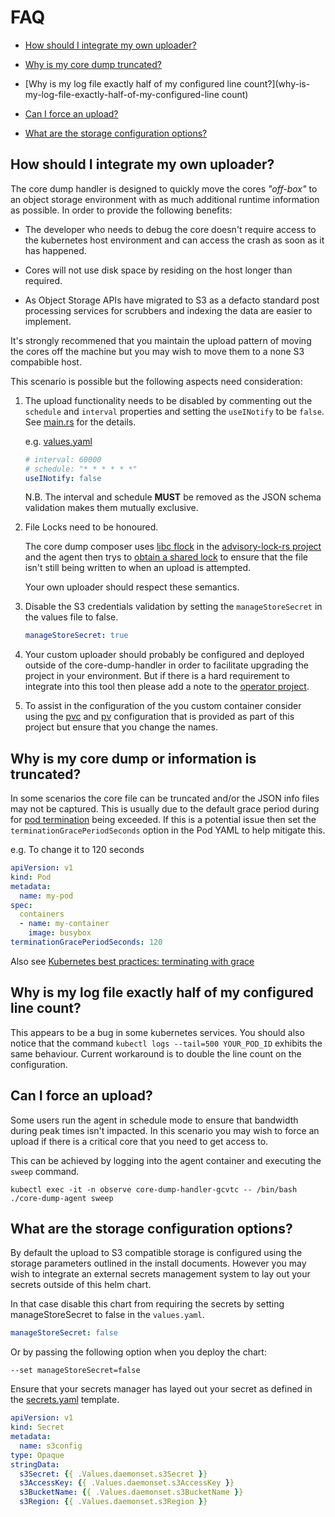 # FAQ

- [How should I integrate my own uploader?](#how-should-i-integrate-my-own-uploader)

- [Why is my core dump truncated?](#why-is-my-core-dump-truncated)

- [Why is my log file exactly half of my configured line count?](why-is-my-log-file-exactly-half-of-my-configured-line count)

- [Can I force an upload?](#can-i-force-an-upload)

- [What are the storage configuration options?](#what-are-the-storage-configuration-options)

## How should I integrate my own uploader?

The core dump handler is designed to quickly move the cores *"off-box"* to an object storage environment with as much additional runtime information as possible.
In order to provide the following benefits:

- The developer who needs to debug the core doesn't require access to the kubernetes host environment and can access the crash as soon as it has happened.

- Cores will not use disk space by residing on the host longer than required.

- As Object Storage APIs have migrated to S3 as a defacto standard post processing services for scrubbers and indexing the data are easier to implement.

It's strongly recommened that you maintain the upload pattern of moving the cores off the machine but you may wish to move them to a none S3 compabible host.

This scenario is possible but the following aspects need consideration:

1. The upload functionality needs to be disabled by commenting out the `schedule` and `interval` properties and setting the `useINotify` to be `false`. See [main.rs](https://github.com/IBM/core-dump-handler/blob/main/core-dump-agent/src/main.rs#L153) for the details.

    e.g. [values.yaml](https://github.com/IBM/core-dump-handler/blob/main/charts/core-dump-handler/values.yaml#L30)
    ```yaml
    # interval: 60000
    # schedule: "* * * * * *"
    useINotify: false
    ```
    N.B. The interval and schedule **MUST** be removed as the JSON schema validation makes them mutually exclusive.

2. File Locks need to be honoured.

    The core dump composer uses [libc flock](https://man7.org/linux/man-pages/man2/flock.2.html) in the [advisory-lock-rs project](https://github.com/topecongiro/advisory-lock-rs/blob/master/src/unix.rs#L61) and the agent then trys to [obtain a shared lock](https://github.com/IBM/core-dump-handler/blob/main/core-dump-agent/src/main.rs#L296) to ensure that the file isn't still being written to when an upload is attempted.

    Your own uploader should respect these semantics.

3. Disable the S3 credentials validation by setting the `manageStoreSecret` in the values file to false.

    ```yaml
    manageStoreSecret: true
    ```

4. Your custom uploader should probably be configured and deployed outside of the core-dump-handler in order to facilitate upgrading the project in your environment. But if there is a hard requirement to integrate into this tool then please add a note to the [operator project](https://github.com/IBM/core-dump-operator/issues/1).

5. To assist in the configuration of the you custom container consider using the [pvc](https://github.com/IBM/core-dump-handler/blob/main/charts/core-dump-handler/templates/core-storage-pvc.yaml) and [pv](https://github.com/IBM/core-dump-handler/blob/main/charts/core-dump-handler/templates/core-storage-pv.yaml) configuration that is provided as part of this project but ensure that you change the names.

## Why is my core dump or information is truncated?

In some scenarios the core file can be truncated and/or the JSON info files may not be captured.
This is usually due to the default grace period during for [pod termination](https://kubernetes.io/docs/concepts/workloads/pods/pod-lifecycle/#pod-termination) being exceeded.
If this is a potential issue then set the `terminationGracePeriodSeconds` option in the Pod YAML to help mitigate this.

e.g. To change it to 120 seconds
```yaml
apiVersion: v1
kind: Pod
metadata:
  name: my-pod
spec:
  containers
  - name: my-container
    image: busybox
terminationGracePeriodSeconds: 120
```
Also see [Kubernetes best practices: terminating with grace](https://cloud.google.com/blog/products/containers-kubernetes/kubernetes-best-practices-terminating-with-grace)

## Why is my log file exactly half of my configured line count?

This appears to be a bug in some kubernetes services.
You should also notice that the command `kubectl logs --tail=500 YOUR_POD_ID` exhibits the same behaviour.
Current workaround is to double the line count on the configuration.


## Can I force an upload?

Some users run the agent in schedule mode to ensure that bandwidth during peak times isn't impacted. In this scenario you may wish to force an upload if there is a critical core that you need to get access to.

This can be achieved by logging into the agent container and executing the `sweep` command.

```
kubectl exec -it -n observe core-dump-handler-gcvtc -- /bin/bash
./core-dump-agent sweep
```

## What are the storage configuration options?

By default the upload to S3 compatible storage is configured using the storage parameters outlined in the install documents. However you may wish to integrate an external secrets management system to lay out your secrets outside of this helm chart.

In that case disable this chart from requiring the secrets by setting manageStoreSecret to false in the `values.yaml`.

```yaml
manageStoreSecret: false
```

Or by passing the following option when you deploy the chart: 
```
--set manageStoreSecret=false
```

Ensure that your secrets manager has layed out your secret as defined in the [secrets.yaml](https://github.com/IBM/core-dump-handler/blob/main/charts/core-dump-handler/templates/secrets.yaml) template.

```yaml
apiVersion: v1
kind: Secret
metadata:
  name: s3config
type: Opaque
stringData:
  s3Secret: {{ .Values.daemonset.s3Secret }}
  s3AccessKey: {{ .Values.daemonset.s3AccessKey }}
  s3BucketName: {{ .Values.daemonset.s3BucketName }}
  s3Region: {{ .Values.daemonset.s3Region }}
```